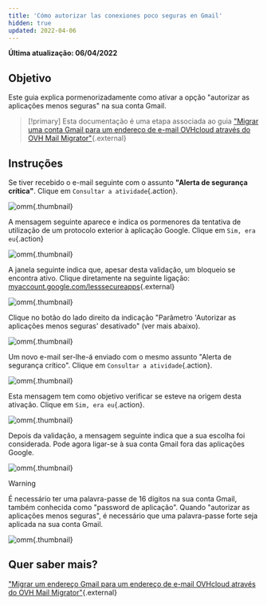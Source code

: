 ```yaml
---
title: 'Cómo autorizar las conexiones poco seguras en Gmail'
hidden: true
updated: 2022-04-06
---
```


**Última atualização: 06/04/2022**

## Objetivo


Este guia explica pormenorizadamente como ativar a opção "autorizar as aplicações menos seguras" na sua conta Gmail.

> [!primary] Esta documentação é uma etapa associada ao guia
> ["Migrar uma conta Gmail para um endereço de e-mail OVHcloud através do OVH Mail Migrator"](/pages/web/emails/migrate_gmail_to_ovhcloud_by_omm){.external}

## Instruções

Se tiver recebido o e-mail seguinte com o assunto **"Alerta de segurança crítica"**. Clique em `Consultar a atividade`{.action}.

![omm](images/OMM-gmail-security-01.png){.thumbnail}

A mensagem seguinte aparece e indica os pormenores da tentativa de utilização de um protocolo exterior à aplicação Google. Clique em `Sim, era eu`{.action}

![omm](images/OMM-gmail-security-02.png){.thumbnail}

A janela seguinte indica que, apesar desta validação, um bloqueio se encontra ativo. Clique diretamente na seguinte ligação: [myaccount.google.com/lesssecureapps](https://myaccount.google.com/lesssecureapps){.external}

![omm](images/OMM-gmail-security-03.png){.thumbnail}

Clique no botão do lado direito da indicação "Parâmetro 'Autorizar as aplicações menos seguras' desativado" (ver mais abaixo).

![omm](images/OMM-gmail-security-04.png){.thumbnail}

Um novo e-mail ser-lhe-á enviado com o mesmo assunto "Alerta de segurança crítico". Clique em `Consultar a atividade`{.action}.

![omm](images/OMM-gmail-security-05.png){.thumbnail}

Esta mensagem tem como objetivo verificar se esteve na origem desta ativação. Clique em `Sim, era eu`{.action}.

![omm](images/OMM-gmail-security-06.png){.thumbnail}

Depois da validação, a mensagem seguinte indica que a sua escolha foi considerada. Pode agora ligar-se à sua conta Gmail fora das aplicações Google.

![omm](images/OMM-gmail-security-07.png){.thumbnail}

> [!warning]
>
> É necessário ter uma palavra-passe de 16 dígitos na sua conta Gmail, também conhecida como "password de aplicação". Quando "autorizar as aplicações menos seguras", é necessário que uma palavra-passe forte seja aplicada na sua conta Gmail.
>
> ![omm](images/OMM-gmail-security-08.png){.thumbnail}
>

## Quer saber mais?

["Migrar um endereço Gmail para um endereço de e-mail OVHcloud através do OVH Mail Migrator"](/pages/web/emails/migrate_gmail_to_ovhcloud_by_omm){.external}
